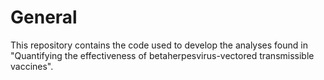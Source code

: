 # General
This repository contains the code used to develop the analyses found in "Quantifying the effectiveness of betaherpesvirus-vectored transmissible vaccines".
